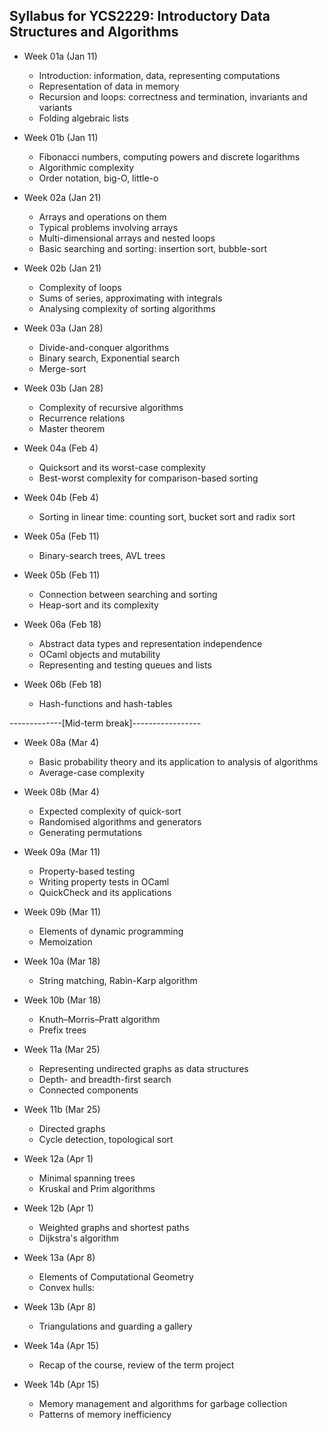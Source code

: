 ## Syllabus for YCS2229: Introductory Data Structures and Algorithms

* Week 01a (Jan 11)
  * Introduction: information, data, representing computations
  * Representation of data in memory
  * Recursion and loops: correctness and termination, invariants and variants
  * Folding algebraic lists
* Week 01b (Jan 11)
  * Fibonacci numbers, computing powers and discrete logarithms
  * Algorithmic complexity
  * Order notation, big-O, little-o

* Week 02a (Jan 21)
  * Arrays and operations on them
  * Typical problems involving arrays
  * Multi-dimensional arrays and nested loops
  * Basic searching and sorting: insertion sort, bubble-sort
* Week 02b (Jan 21)
  * Complexity of loops
  * Sums of series, approximating with integrals
  * Analysing complexity of sorting algorithms

* Week 03a (Jan 28)
  * Divide-and-conquer algorithms
  * Binary search, Exponential search
  * Merge-sort
* Week 03b (Jan 28)
  * Complexity of recursive algorithms
  * Recurrence relations
  * Master theorem
  
* Week 04a (Feb 4)
  * Quicksort and its worst-case complexity
  * Best-worst complexity for comparison-based sorting
* Week 04b (Feb 4)
  * Sorting in linear time: counting sort, bucket sort and radix sort

* Week 05a (Feb 11)
  * Binary-search trees, AVL trees
* Week 05b (Feb 11)
  * Connection between searching and sorting
  * Heap-sort and its complexity

* Week 06a (Feb 18)
  * Abstract data types and representation independence
  * OCaml objects and mutability
  * Representing and testing queues and lists
* Week 06b (Feb 18)
  * Hash-functions and hash-tables

-------------[Mid-term break]-----------------

* Week 08a (Mar 4)
  * Basic probability theory and its application to analysis of algorithms
  * Average-case complexity
* Week 08b (Mar 4)
  * Expected complexity of quick-sort
  * Randomised algorithms and generators
  * Generating permutations

* Week 09a (Mar 11)
  * Property-based testing
  * Writing property tests in OCaml
  * QuickCheck and its applications
* Week 09b (Mar 11)
  * Elements of dynamic programming
  * Memoization

* Week 10a (Mar 18)
  * String matching, Rabin-Karp  algorithm
* Week 10b (Mar 18)
  * Knuth–Morris–Pratt algorithm
  * Prefix trees

* Week 11a (Mar 25)
  * Representing undirected graphs as data structures
  * Depth- and breadth-first search
  * Connected components
* Week 11b (Mar 25)
  * Directed graphs
  * Cycle detection, topological sort

* Week 12a (Apr 1)
  * Minimal spanning trees
  * Kruskal and Prim algorithms
* Week 12b (Apr 1)
  * Weighted graphs and shortest paths
  * Dijkstra's algorithm

* Week 13a (Apr 8)
  * Elements of Computational Geometry
  * Convex hulls: 
* Week 13b (Apr 8)
  * Triangulations and guarding a gallery

* Week 14a (Apr 15)
  * Recap of the course, review of the term project
* Week 14b (Apr 15)
  * Memory management and algorithms for garbage collection
  * Patterns of memory inefficiency
